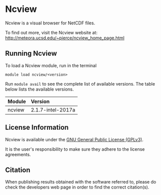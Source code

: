 # Ncview

Ncview is a visual browser for NetCDF files.

To find out more, visit the Ncview website at: http://meteora.ucsd.edu/~pierce/ncview_home_page.html

## Running Ncview

To load a Ncview module, run in the terminal

    module load ncview/<version>

Run `module avail` to see the complete list of available versions. The table below lists the
available versions.

| Module     | Version     |
| :------------- | :------------- |
| ncview |2.1.7-intel-2017a|

## License Information

Ncview is available under the [GNU General Public License (GPLv3)](https://www.gnu.org/licenses/gpl.html).

It is the user's responsibility to make sure they adhere to the license agreements.

## Citation

When publishing results obtained with the software referred to, please do check the developers web page in order to find the correct citation(s).

